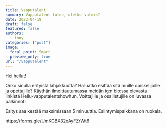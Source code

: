 ```yaml
---
title: Vapputalent
summary: Vapputalent tulee, oletko valmis?
date: 2022-04-19
draft: false
featured: false
authors:
  - tony
categories: ["post"]
image:
  focal_point: Smart
  preview_only: true
url: "/vapputalent"
---
```

Hei hellut!

Onko sinulla erityistä lahjakkuutta? Haluatko esittää sitä muille opiskelijoille ja opettajille? Käythän ilmoittautumassa meidän ig:n bio:ssa olevasta linkistä Hellu-vapputalentshowhun. Voittajille ja osallistujille on luvassa palkinnot!

Esitys saa kestää maksimissaan 5 minuuttia. Esiintymispaikkana on ruokala.

https://forms.gle/UmKGBX32oAyFZrWt6




<div align="center">

</div>

